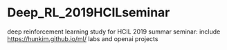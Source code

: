 # Deep_RL_2019HCILseminar
 deep reinforcement learning study for HCIL 2019 summar seminar: include https://hunkim.github.io/ml/ labs and openai projects
